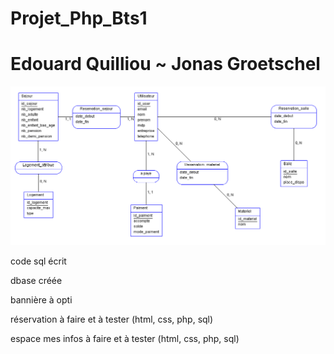 # Projet_Php_Bts1
# Edouard Quilliou ~ Jonas Groetschel

![](./MCD.png)

code sql écrit

dbase créée

bannière à opti

réservation à faire et à tester (html, css, php, sql)

espace mes infos à faire et à tester (html, css, php, sql)
